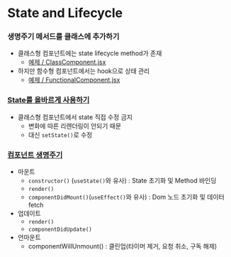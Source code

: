 # State and Lifecycle

### 생명주기 메서드를 클래스에 추가하기
- 클래스형 컴포넌트에는 state lifecycle method가 존재
  - <a href="https://github.com/sol-pine/React/blob/main/03_lifecycle/ClassComponent.jsx">예제 / ClassComponent.jsx</a>
- 하지만 함수형 컴포넌트에서는 hook으로 상태 관리
  - <a href="https://github.com/sol-pine/React/blob/main/03_lifecycle/FunctionalComponent.jsx">예제 / FunctionalComponent.jsx</a>

### <a href= "https://ko.reactjs.org/docs/state-and-lifecycle.html#using-state-correctly">State를 올바르게 사용하기</a>
- 클래스형 컴포넌트에서 state 직접 수정 금지
  - 변화에 따른 리렌더링이 안되기 때문
  - 대신 `setState()`로 수정

### <a href="https://ko.reactjs.org/docs/react-component.html#the-component-lifecycle">컴포넌트 생명주기</a>
- 마운트
  - `constructor()` (`useState()`와 유사) : State 초기화 및 Method 바인딩
  - `render()`
  - `componentDidMount()`(`useEffect()`와 유사) : Dom 노드 초기화 및 데이터 fetch
- 업데이트
  - `render()`
  - `componentDidUpdate()`
- 언마운트
  - componentWillUnmount() : 클린업(타이머 제거, 요청 취소, 구독 해제)
